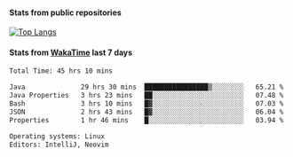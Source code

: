 #### Stats from public repositories

[![Top Langs](https://github-readme-stats.vercel.app/api/top-langs/?username=hyoghurt&layout=compact&exclude_repo=multiserver,docker_compose&langs_count=6)](https://github.com/anuraghazra/github-readme-stats)

#### Stats from [WakaTime](https://wakatime.com/@hyoghurt) last 7 days
<!--START_SECTION:waka-->

```txt
Total Time: 45 hrs 10 mins

Java              29 hrs 30 mins  ████████████████▒░░░░░░░░   65.21 %
Java Properties   3 hrs 23 mins   ██░░░░░░░░░░░░░░░░░░░░░░░   07.48 %
Bash              3 hrs 10 mins   █▓░░░░░░░░░░░░░░░░░░░░░░░   07.03 %
JSON              2 hrs 43 mins   █▓░░░░░░░░░░░░░░░░░░░░░░░   06.04 %
Properties        1 hr 46 mins    █░░░░░░░░░░░░░░░░░░░░░░░░   03.94 %

Operating systems: Linux
Editors: IntelliJ, Neovim
```

<!--END_SECTION:waka-->
